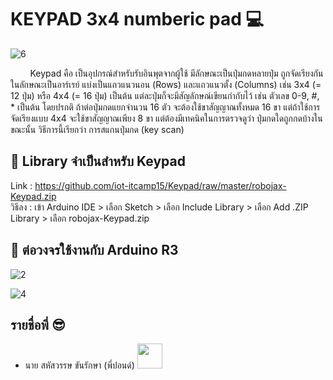 # KEYPAD 3x4 numberic pad 💻

![6](https://www.kiwi-electronics.nl/image/cache/data/products/componenten/sensors/ADA-MEM-3X4-KEYPAD-1-1000x667.jpg)

&nbsp;&nbsp;&nbsp;&nbsp;&nbsp;&nbsp;&nbsp;&nbsp;Keypad คือ เป็นอุปกรณ์สำหรับรับอินพุตจากผู้ใช้ มีลักษณะเป็นปุ่มกดหลายปุ่ม ถูกจัดเรียงกันในลักษณะเป็นอาร์เรย์ แบ่งเป็นแถวแนวนอน (Rows) และแถวแนวตั้ง (Columns) เช่น 3x4 (= 12 ปุ่ม) หรือ 4x4 (= 16 ปุ่ม) เป็นต้น แต่ละปุ่มก็จะมีสัญลักษณ์เขียนกำกับไว้ เช่น ตัวเลข 0-9, #, * เป็นต้น โดยปรกติ ถ้าต่อปุ่มกดแยกจำนวน 16 ตัว จะต้องใช้ขาสัญญาณทั้งหมด 16 ขา แต่ถ้าใช้การจัดเรียงแบบ 4x4 จะใช้ขาสัญญาณเพียง 8 ขา แต่ต้องมีเทคนิคในการตรวจดูว่า ปุ่มกดใดถูกกดบ้างในขณะนั้น วิธีการนี้เรียกว่า การสแกนปุ่มกด (key scan)

## 📌 Library จำเป็นสำหรับ Keypad 
Link : https://github.com/iot-itcamp15/Keypad/raw/master/robojax-Keypad.zip</br>
วิธีลง : เข้า Arduino IDE > เลือก Sketch > เลือก Include Library > เลือก Add .ZIP Library > เลือก robojax-Keypad.zip


## 📌 ต่อวงจรใช้งานกับ   Arduino R3

![2](http://arduinolearning.com/wp-content/uploads/2014/12/arduino-and-keypad_bb.png)

![4](http://arduinolearning.com/wp-content/uploads/2014/12/arduin-and-keypad_schem.png)


## รายชื่อพี่ 😎
* นาย สหัสวรรษ ขันรักษา (พี่ปอนด์) [<img src="https://image.flaticon.com/icons/svg/25/25231.svg" width="40" height="40">](https://github.com/Sahussawud)

